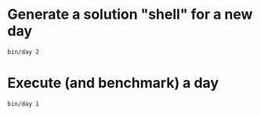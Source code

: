 # Generate a solution "shell" for a new day
    bin/day 2

# Execute (and benchmark) a day
    bin/day 1
